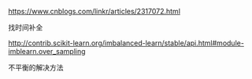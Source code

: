 https://www.cnblogs.com/linkr/articles/2317072.html

找时间补全

http://contrib.scikit-learn.org/imbalanced-learn/stable/api.html#module-imblearn.over_sampling

不平衡的解决方法